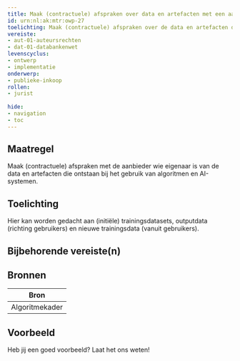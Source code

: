 ```yaml
---
title: Maak (contractuele) afspraken over data en artefacten met een aanbieder
id: urn:nl:ak:mtr:owp-27
toelichting: Maak (contractuele) afspraken over de data en artefacten die ontstaan bij het gebruiken van algoritmes van aanbieders.
vereiste:
- aut-01-auteursrechten
- dat-01-databankenwet
levenscyclus:
- ontwerp
- implementatie
onderwerp:
- publieke-inkoop
rollen:
- jurist
  
hide:
- navigation
- toc
---
```


<!-- tags -->
## Maatregel

Maak (contractuele) afspraken met de aanbieder wie eigenaar is van de data en artefacten die ontstaan bij het gebruik van algoritmen en AI-systemen.

## Toelichting

Hier kan worden gedacht aan (initiële) trainingsdatasets, outputdata (richting gebruikers) en nieuwe trainingsdata (vanuit gebruikers). 

## Bijbehorende vereiste(n)

<!-- list_vereisten_on_maatregelen_page -->

## Bronnen

| Bron                        |
|-----------------------------|
|Algoritmekader|

## Voorbeeld

Heb jij een goed voorbeeld? Laat het ons weten!

